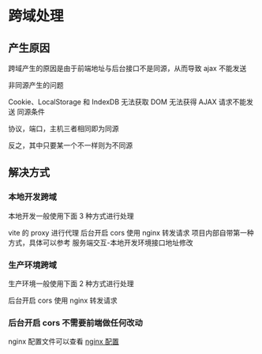 # 跨域处理

## 产生原因
跨域产生的原因是由于前端地址与后台接口不是同源，从而导致 ajax 不能发送

非同源产生的问题

Cookie、LocalStorage 和 IndexDB 无法获取
DOM 无法获得
AJAX 请求不能发送
同源条件

协议，端口，主机三者相同即为同源

反之，其中只要某一个不一样则为不同源

## 解决方式
### 本地开发跨域

本地开发一般使用下面 3 种方式进行处理

vite 的 proxy 进行代理
后台开启 cors
使用 nginx 转发请求
项目内部自带第一种方式，具体可以参考 服务端交互-本地开发环境接口地址修改

### 生产环境跨域

生产环境一般使用下面 2 种方式进行处理

后台开启 cors
使用 nginx 转发请求

### 后台开启 cors 不需要前端做任何改动

nginx 配置文件可以查看 [nginx 配置](https://doc.vvbin.cn/guide/deploy.html#%E4%BD%BF%E7%94%A8-nginx-%E5%A4%84%E7%90%86%E8%B7%A8%E5%9F%9F)
